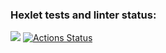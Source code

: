 ### Hexlet tests and linter status:
<a href="https://codeclimate.com/github/DmitriiKononenko/frontend-project-44/maintainability"><img src="https://api.codeclimate.com/v1/badges/cf1e8df20a0b57a141e4/maintainability" /></a>
[![Actions Status](https://github.com/DmitriiKononenko/frontend-project-44/workflows/hexlet-check/badge.svg)](https://github.com/DmitriiKononenko/frontend-project-44/actions)
